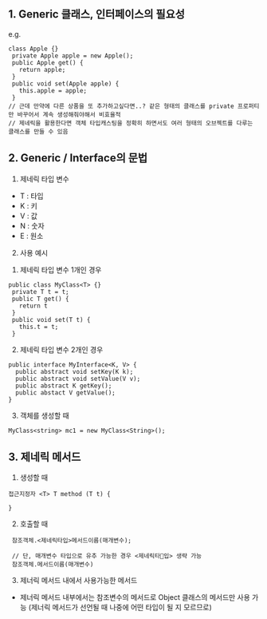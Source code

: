## 1. Generic 클래스, 인터페이스의 필요성

e.g.

```
class Apple {}
 private Apple apple = new Apple();
 public Apple get() {
   return apple;
 }
 public void set(Apple apple) {
   this.apple = apple;
 }
// 근데 만약에 다른 상품을 또 추가하고싶다면..? 같은 형태의 클래스를 private 프로퍼티만 바꾸어서 계속 생성해줘야해서 비효율적
// 제네릭을 활용한다면 객체 타입캐스팅을 정확히 하면서도 여러 형태의 오브젝트를 다루는 클래스를 만들 수 있음
```

## 2. Generic / Interface의 문법

1. 제네릭 타입 변수

- T : 타입
- K : 키
- V : 값
- N : 숫자
- E : 원소

2. 사용 예시

1) 제네릭 타입 변수 1개인 경우

```
public class MyClass<T> {}
 private T t = t;
 public T get() {
   return t
 }
 public void set(T t) {
   this.t = t;
 }
```

2) 제네릭 타입 변수 2개인 경우

```
public interface MyInterface<K, V> {
  public abstract void setKey(K k);
  public abstract void setValue(V v);
  public abstract K getKey();
  public abstact V getValue();
}
```

3) 객체를 생성할 때
```
MyClass<string> mc1 = new MyClass<String>();
```

## 3. 제네릭 메서드
1) 생성할 때
```
접근지정자 <T> T method (T t) {

}
```
2) 호출할 때
```
 참조객체.<제네릭타입>메서드이름(매개변수);

 // 단, 매개변수 타입으로 유추 가능한 경우 <제네릭타입> 생략 가능
 참조객체.메서드이름(매개변수)
```

3) 제너릭 메서드 내에서 사용가능한 메서드
* 제너릭 메서드 내부에서는 참조변수의 메서드로 Object 클래스의 메서드만 사용 가능 (제너릭 메서드가 선언될 때 나중에 어떤 타입이 될 지 모르므로)